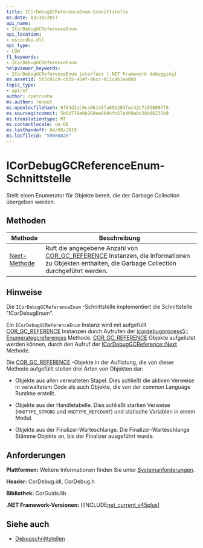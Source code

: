 ```yaml
---
title: ICorDebugGCReferenceEnum-Schnittstelle
ms.date: 03/30/2017
api_name:
- ICorDebugGCReferenceEnum
api_location:
- mscordbi.dll
api_type:
- COM
f1_keywords:
- ICorDebugGCReferenceEnum
helpviewer_keywords:
- ICorDebugGCReferenceEnum interface [.NET Framework debugging]
ms.assetid: 5f3c91c9-c035-454f-96cc-011cab1ea06b
topic_type:
- apiref
author: rpetrusha
ms.author: ronpet
ms.openlocfilehash: 8f83d2ac9ca96145fa89b283fec42c71858097f6
ms.sourcegitcommit: 5b6d778ebb269ee6684fb57ad69a8c28b06235b9
ms.translationtype: MT
ms.contentlocale: de-DE
ms.lasthandoff: 04/08/2019
ms.locfileid: "59080826"
---
```

# <a name="icordebuggcreferenceenum-interface"></a>ICorDebugGCReferenceEnum-Schnittstelle
Stellt einen Enumerator für Objekte bereit, die der Garbage Collection übergeben werden.  
  
## <a name="methods"></a>Methoden  
  
|Methode|Beschreibung|  
|------------|-----------------|  
|[Next-Methode](../../../../docs/framework/unmanaged-api/debugging/icordebuggcreferenceenum-next-method.md)|Ruft die angegebene Anzahl von [COR_GC_REFERENCE](../../../../docs/framework/unmanaged-api/debugging/cor-gc-reference-structure.md) Instanzen, die Informationen zu Objekten enthalten, die Garbage Collection durchgeführt werden.|  
  
## <a name="remarks"></a>Hinweise  
 Die `ICorDebugGCReferenceEnum` -Schnittstelle implementiert die Schnittstelle "ICorDebugEnum".  
  
 Ein `ICorDebugGCReferenceEnum` Instanz wird mit aufgefüllt [COR_GC_REFERENCE](../../../../docs/framework/unmanaged-api/debugging/cor-gc-reference-structure.md) Instanzen durch Aufrufen der [icordebugprocess5:: Enumerategcreferences](../../../../docs/framework/unmanaged-api/debugging/icordebugprocess5-enumerategcreferences-method.md) Methode. [COR_GC_REFERENCE](../../../../docs/framework/unmanaged-api/debugging/cor-gc-reference-structure.md) Objekte aufgelistet werden können, durch den Aufruf der [ICorDebugGCReference::Next](../../../../docs/framework/unmanaged-api/debugging/icordebuggcreferenceenum-next-method.md) Methode.  
  
 Die [COR_GC_REFERENCE](../../../../docs/framework/unmanaged-api/debugging/cor-gc-reference-structure.md) -Objekte in der Auflistung, die von dieser Methode aufgefüllt stellen drei Arten von Objekten dar:  
  
-   Objekte aus allen verwalteten Stapel. Dies schließt die aktiven Verweise in verwaltetem Code als auch Objekte, die von der common Language Runtime erstellt.  
  
-   Objekte aus der Handletabelle. Dies schließt starken Verweise (`HNDTYPE_STRONG` und `HNDTYPE_REFCOUNT`) und statische Variablen in einem Modul.  
  
-   Objekte aus der Finalizer-Warteschlange. Die Finalizer-Warteschlange Stämme Objekte an, bis der Finalizer ausgeführt wurde.  
  
## <a name="requirements"></a>Anforderungen  
 **Plattformen:** Weitere Informationen finden Sie unter [Systemanforderungen](../../../../docs/framework/get-started/system-requirements.md).  
  
 **Header:** CorDebug.idl, CorDebug.h  
  
 **Bibliothek:** CorGuids.lib  
  
 **.NET Framework-Versionen:** [!INCLUDE[net_current_v45plus](../../../../includes/net-current-v45plus-md.md)]  
  
## <a name="see-also"></a>Siehe auch

- [Debugschnittstellen](../../../../docs/framework/unmanaged-api/debugging/debugging-interfaces.md)
